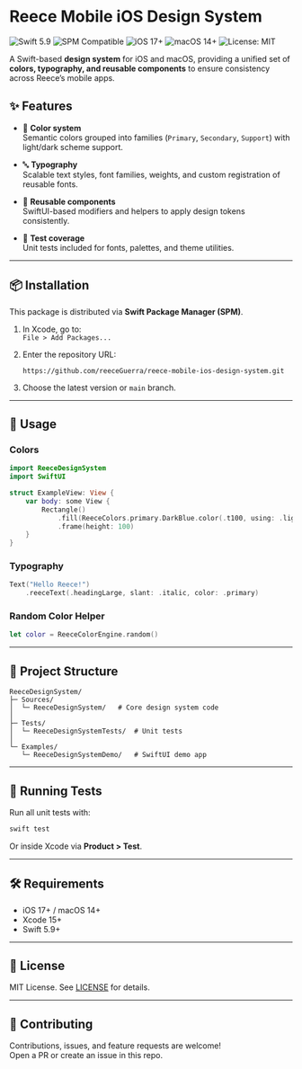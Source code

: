# Reece Mobile iOS Design System

![Swift 5.9](https://img.shields.io/badge/Swift-5.9-orange?logo=swift)
![SPM Compatible](https://img.shields.io/badge/SPM-Compatible-green?logo=swift)
![iOS 17+](https://img.shields.io/badge/iOS-17%2B-blue?logo=apple)
![macOS 14+](https://img.shields.io/badge/macOS-14%2B-lightgrey?logo=apple)
![License: MIT](https://img.shields.io/badge/License-MIT-yellow)

A Swift-based **design system** for iOS and macOS, providing a unified set of **colors, typography, and reusable components** to ensure consistency across Reece’s mobile apps.

## ✨ Features

- 🎨 **Color system**  
  Semantic colors grouped into families (`Primary`, `Secondary`, `Support`) with light/dark scheme support.

- 🔤 **Typography**  
  Scalable text styles, font families, weights, and custom registration of reusable fonts.

- 🧩 **Reusable components**  
  SwiftUI-based modifiers and helpers to apply design tokens consistently.

- 🧪 **Test coverage**  
  Unit tests included for fonts, palettes, and theme utilities.

---

## 📦 Installation

This package is distributed via **Swift Package Manager (SPM)**.

1. In Xcode, go to:  
   `File > Add Packages...`

2. Enter the repository URL:  
   ```text
   https://github.com/reeceGuerra/reece-mobile-ios-design-system.git
   ```

3. Choose the latest version or `main` branch.

---

## 🚀 Usage

### Colors

```swift
import ReeceDesignSystem
import SwiftUI

struct ExampleView: View {
    var body: some View {
        Rectangle()
            .fill(ReeceColors.primary.DarkBlue.color(.t100, using: .light))
            .frame(height: 100)
    }
}
```

### Typography

```swift
Text("Hello Reece!")
    .reeceText(.headingLarge, slant: .italic, color: .primary)
```

### Random Color Helper

```swift
let color = ReeceColorEngine.random()
```

---

## 📂 Project Structure

```
ReeceDesignSystem/
├─ Sources/
│  └─ ReeceDesignSystem/   # Core design system code
│
├─ Tests/
│  └─ ReeceDesignSystemTests/  # Unit tests
│
└─ Examples/
   └─ ReeceDesignSystemDemo/   # SwiftUI demo app
```

---

## 🧪 Running Tests

Run all unit tests with:

```bash
swift test
```

Or inside Xcode via **Product > Test**.

---

## 🛠 Requirements

- iOS 17+ / macOS 14+
- Xcode 15+
- Swift 5.9+

---

## 📄 License

MIT License. See [LICENSE](LICENSE) for details.

---

## 🤝 Contributing

Contributions, issues, and feature requests are welcome!  
Open a PR or create an issue in this repo.
